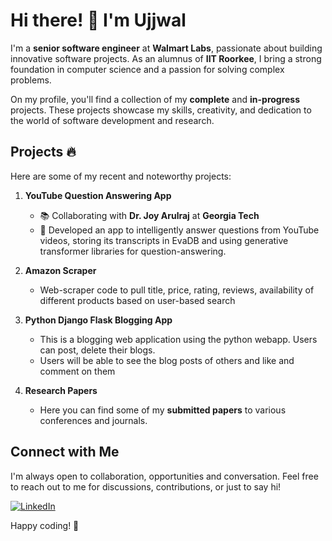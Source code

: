 # Hi there! 👋 I'm Ujjwal

I'm a **senior software engineer** at **Walmart Labs**, passionate about building innovative software projects. As an alumnus of **IIT Roorkee**, I bring a strong foundation in computer science and a passion for solving complex problems.

On my profile, you'll find a collection of my **complete** and **in-progress** projects. These projects showcase my skills, creativity, and dedication to the world of software development and research.

## Projects 🔥

Here are some of my recent and noteworthy projects:

1. **YouTube Question Answering App**
   - 📚 Collaborating with **Dr. Joy Arulraj** at **Georgia Tech**
   - 🧠 Developed an app to intelligently answer questions from YouTube videos, storing its transcripts in EvaDB and using generative transformer libraries for question-answering.

2. **Amazon Scraper**
   - Web-scraper code to pull title, price, rating, reviews, availability of different products based on user-based search

3. **Python Django Flask Blogging App**
   - This is a blogging web application using the python webapp. Users can post, delete their blogs.
   - Users will be able to see the blog posts of others and like and comment on them

4. **Research Papers**
   - Here you can find some of my **submitted papers** to various conferences and journals.


## Connect with Me

I'm always open to collaboration, opportunities and conversation. Feel free to reach out to me for discussions, contributions, or just to say hi!

[![LinkedIn](https://img.shields.io/badge/LinkedIn-Connect-blue)](https://www.linkedin.com/in/ujjwal-gupta-b0422a8b/)

Happy coding! 🚀

